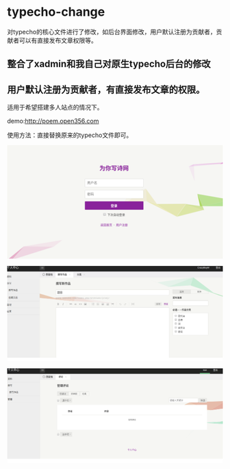 # typecho-change
对typecho的核心文件进行了修改，如后台界面修改，用户默认注册为贡献者，贡献者可以有直接发布文章权限等。

## 整合了xadmin和我自己对原生typecho后台的修改

## 用户默认注册为贡献者，有直接发布文章的权限。

适用于希望搭建多人站点的情况下。

demo:http://poem.open356.com

使用方法：直接替换原来的typecho文件即可。


![image](https://github.com/CrazyBoyM/typecho-change/blob/master/%E6%B7%B1%E5%BA%A6%E6%88%AA%E5%9B%BE_%E9%80%89%E6%8B%A9%E5%8C%BA%E5%9F%9F_20190501170137.png)

![image](https://github.com/CrazyBoyM/typecho-change/blob/master/%E6%B7%B1%E5%BA%A6%E6%88%AA%E5%9B%BE_%E9%80%89%E6%8B%A9%E5%8C%BA%E5%9F%9F_20190501170516.png)

![image](https://github.com/CrazyBoyM/typecho-change/blob/master/%E6%B7%B1%E5%BA%A6%E6%88%AA%E5%9B%BE_%E9%80%89%E6%8B%A9%E5%8C%BA%E5%9F%9F_20190501170832.png)
